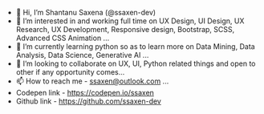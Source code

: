 - 👋 Hi, I’m Shantanu Saxena (@ssaxen-dev)
- 👀 I’m interested in and working full time on UX Design, UI Design, UX Research, UX Development, Responsive design, Bootstrap, SCSS, Advanced CSS Animation ...
- 🌱 I’m currently learning python so as to learn more on Data Mining, Data Analysis, Data Science, Generative AI ...
- 💞️ I’m looking to collaborate on UX, UI, Python related things and open to other if any opportunity comes...
- 📫 How to reach me - ssaxen@outlook.com ...
- Codepen link - https://codepen.io/ssaxen
- Github link - https://github.com/ssaxen-dev

<!---
ssaxen-dev/ssaxen-dev is a ✨ special ✨ repository because its `README.md` (this file) appears on your GitHub profile.
You can click the Preview link to take a look at your changes.
--->
